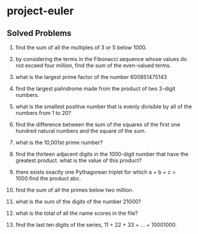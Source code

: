 # project-euler

## Solved Problems

1. find the sum of all the multiples of 3 or 5 below 1000.

2. by considering the terms in the Fibonacci sequence whose values do not exceed four million, find the sum of the even-valued terms.

3. what is the largest prime factor of the number 600851475143

4. find the largest palindrome made from the product of two 3-digit numbers.

5. what is the smallest positive number that is evenly divisible by all of the numbers from 1 to 20?

6. find the difference between the sum of the squares of the first one hundred natural numbers and the square of the sum.

7. what is the 10,001st prime number?

8. find the thirteen adjacent digits in the 1000-digit number that have the greatest product. what is the value of this product?

9. there exists exactly one Pythagorean triplet for which a + b + c = 1000.find the product abc.

10. find the sum of all the primes below two million.

16. what is the sum of the digits of the number 21000?

22. what is the total of all the name scores in the file?

48. find the last ten digits of the series, 11 + 22 + 33 + ... + 10001000.
